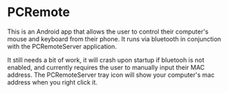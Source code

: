 # PCRemote
This is an Android app that allows the user to control their computer's mouse and keyboard from their phone.
It runs via bluetooth in conjunction with the PCRemoteServer application.

It still needs a bit of work, it will crash upon startup if bluetooh is not enabled, and currently requires the user to manually input their MAC address. The PCRemoteServer tray icon will show your computer's mac address when you right click it.
